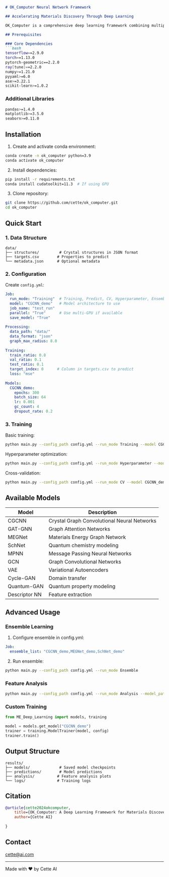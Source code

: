 

```markdown
# OK_Computer Neural Network Framework

## Accelerating Materials Discovery Through Deep Learning

OK_Computer is a comprehensive deep learning framework combining multiple neural network architectures for rapid materials innovation. It integrates CGCNN, GAT-GNN, MEGNet, SchNet, MPNN, GCN, VAE and other networks to enable accelerated materials discovery.

## Prerequisites

### Core Dependencies
```bash
tensorflow==2.9.0
torch==1.13.0
pytorch-geometric==2.2.0
ray[tune]==2.2.0
numpy>=1.21.0
pyyaml>=6.0
ase>=3.22.1
scikit-learn>=1.0.2
```

### Additional Libraries
```bash
pandas>=1.4.0
matplotlib>=3.5.0
seaborn>=0.11.0
```

## Installation

1. Create and activate conda environment:
```bash
conda create -n ok_computer python=3.9
conda activate ok_computer
```

2. Install dependencies:
```bash
pip install -r requirements.txt
conda install cudatoolkit=11.3  # If using GPU
```

3. Clone repository:
```bash
git clone https://github.com/cette/ok_computer.git
cd ok_computer
```

## Quick Start

### 1. Data Structure
```
data/
├── structures/         # Crystal structures in JSON format
├── targets.csv        # Properties to predict
└── metadata.json      # Optional metadata
```

### 2. Configuration
Create `config.yml`:
```yaml
Job:
  run_mode: "Training"  # Training, Predict, CV, Hyperparameter, Ensemble
  model: "CGCNN_demo"   # Model architecture to use
  job_name: "test_run"
  parallel: "True"      # Use multi-GPU if available
  save_model: "True"
  
Processing:
  data_path: "data/"
  data_format: "json"
  graph_max_radius: 8.0
  
Training:
  train_ratio: 0.8
  val_ratio: 0.1
  test_ratio: 0.1
  target_index: 0      # Column in targets.csv to predict
  loss: "mse"
  
Models:
  CGCNN_demo:
    epochs: 300
    batch_size: 64
    lr: 0.001
    gc_count: 4
    dropout_rate: 0.2
```

### 3. Training

Basic training:
```bash
python main.py --config_path config.yml --run_mode Training --model CGCNN_demo
```

Hyperparameter optimization:
```bash
python main.py --config_path config.yml --run_mode Hyperparameter --model CGCNN_demo
```

Cross-validation:
```bash
python main.py --config_path config.yml --run_mode CV --model CGCNN_demo
```

## Available Models

| Model | Description |
|-------|-------------|
| CGCNN | Crystal Graph Convolutional Neural Networks |
| GAT-GNN | Graph Attention Networks |
| MEGNet | Materials Energy Graph Network |
| SchNet | Quantum chemistry modeling |
| MPNN | Message Passing Neural Networks |
| GCN | Graph Convolutional Networks |
| VAE | Variational Autoencoders |
| Cycle-GAN | Domain transfer |
| Quantum-GAN | Quantum property modeling |
| Descriptor NN | Feature extraction |

## Advanced Usage

### Ensemble Learning

1. Configure ensemble in config.yml:
```yaml
Job:
  ensemble_list: "CGCNN_demo,MEGNet_demo,SchNet_demo"
```

2. Run ensemble:
```bash
python main.py --config_path config.yml --run_mode Ensemble
```

### Feature Analysis
```bash
python main.py --config_path config.yml --run_mode Analysis --model_path "models/best_model.pth"
```

### Custom Training
```python
from ME_Deep_Learning import models, training

model = models.get_model("CGCNN_demo")
trainer = training.ModelTrainer(model, config)
trainer.train()
```

## Output Structure
```
results/
├── models/             # Saved model checkpoints
├── predictions/        # Model predictions
├── analysis/          # Feature analysis plots
└── logs/              # Training logs
```

## Citation

```bibtex
@article{cette2024okcomputer,
    title={OK_Computer: A Deep Learning Framework for Materials Discovery},
    author={Cette AI}
   
}
```



## Contact
cette@ai.com

---
Made with ♥️ by Cette AI
